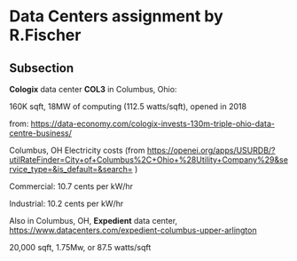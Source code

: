 # Data Centers assignment by R.Fischer

## Subsection

**Cologix** data center **COL3** in Columbus, Ohio: 

160K sqft, 18MW of computing (112.5 watts/sqft), opened in 2018

from: <https://data-economy.com/cologix-invests-130m-triple-ohio-data-centre-business/>

Columbus, OH Electricity costs (from <https://openei.org/apps/USURDB/?utilRateFinder=City+of+Columbus%2C+Ohio+%28Utility+Company%29&service_type=&is_default=&search=>
)

Commercial: 10.7 cents per kW/hr 

Industrial: 10.2 cents per kW/hr

Also in Columbus, OH,  **Expedient** data center, <https://www.datacenters.com/expedient-columbus-upper-arlington>

20,000 sqft,
1.75Mw, or 87.5 watts/sqft
